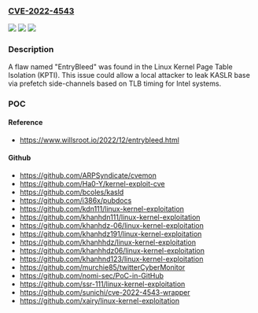 ### [CVE-2022-4543](https://cve.mitre.org/cgi-bin/cvename.cgi?name=CVE-2022-4543)
![](https://img.shields.io/static/v1?label=Product&message=Linux%20kernel&color=blue)
![](https://img.shields.io/static/v1?label=Version&message=%3D%20all%20versions%20&color=brighgreen)
![](https://img.shields.io/static/v1?label=Vulnerability&message=CWE-200&color=brighgreen)

### Description

A flaw named "EntryBleed" was found in the Linux Kernel Page Table Isolation (KPTI). This issue could allow a local attacker to leak KASLR base via prefetch side-channels based on TLB timing for Intel systems.

### POC

#### Reference
- https://www.willsroot.io/2022/12/entrybleed.html

#### Github
- https://github.com/ARPSyndicate/cvemon
- https://github.com/Ha0-Y/kernel-exploit-cve
- https://github.com/bcoles/kasld
- https://github.com/i386x/pubdocs
- https://github.com/kdn111/linux-kernel-exploitation
- https://github.com/khanhdn111/linux-kernel-exploitation
- https://github.com/khanhdz-06/linux-kernel-exploitation
- https://github.com/khanhdz191/linux-kernel-exploitation
- https://github.com/khanhhdz/linux-kernel-exploitation
- https://github.com/khanhhdz06/linux-kernel-exploitation
- https://github.com/khanhnd123/linux-kernel-exploitation
- https://github.com/murchie85/twitterCyberMonitor
- https://github.com/nomi-sec/PoC-in-GitHub
- https://github.com/ssr-111/linux-kernel-exploitation
- https://github.com/sunichi/cve-2022-4543-wrapper
- https://github.com/xairy/linux-kernel-exploitation

